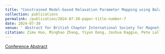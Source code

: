```yaml
---
title: "Constrained Model-based Relaxation Parameter Mapping using Balanced Steady State Free Precession"
collection: publications
permalink: /publication/2024-07-30-paper-title-number-7
date: 2024-07-30
venue: ' Abstract for British Chapter International Society for Magnetic Resonance in Medicine 2024'
citation: Zimu Huo, Minghao Zhang, Yiyun Dong, Joshua Kaggie, Pete Lally, Neal Bangerter, Michael Hoff, Martin Graves
---
```



[Conference Abstract](../files/BCISMRM_bssfp.pdf)
